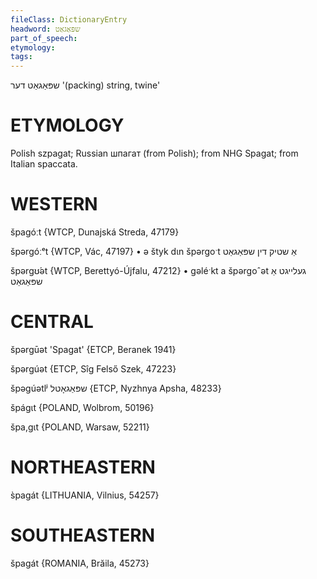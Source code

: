 ```yaml
---
fileClass: DictionaryEntry
headword: שפּאַגאַט
part_of_speech: 
etymology: 
tags: 
---
```

שפּאַגאַט
דער
'(packing) string, twine'

ETYMOLOGY
===========
Polish szpagat; Russian шпагат (from Polish); from NHG Spagat; from Italian spaccata.

WESTERN
========

špagóːt {WTCP, Dunajská Streda, 47179}

špərgóːᵉt {WTCP, Vác, 47197}
	•	ə štyk dɩn špərgoˑt אַ שטיק דין שפּאַגאַט 

špərgʊ́ət {WTCP, Berettyó-Újfalu, 47212}
	•	gəléˑkt a špərgoˆət געלייגט אַ שפּאַגאַט

CENTRAL
========

špərgūət 'Spagat' {ETCP, Beranek 1941}

špərgúət {ETCP, Sîg Felső Szek, 47223}

špəgúətlʲ שפּאַגאָטל {ETCP, Nyzhnya Apsha, 48233}

špágɩt {POLAND, Wolbrom, 50196}

špa,gɩt {POLAND, Warsaw, 52211}

NORTHEASTERN
==============

s̀pagát {LITHUANIA, Vilnius, 54257}

SOUTHEASTERN
==============

špagát {ROMANIA, Brăila, 45273}
